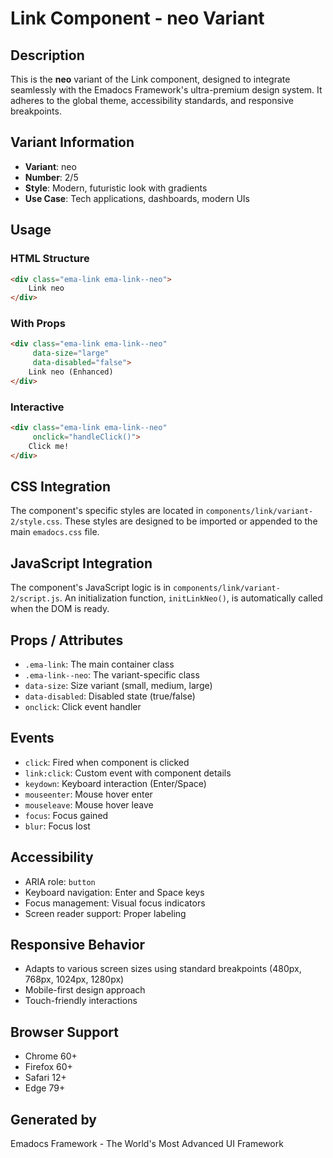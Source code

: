 # Link Component - neo Variant

## Description
This is the **neo** variant of the Link component, designed to integrate seamlessly with the Emadocs Framework's ultra-premium design system. It adheres to the global theme, accessibility standards, and responsive breakpoints.

## Variant Information
- **Variant**: neo
- **Number**: 2/5
- **Style**: Modern, futuristic look with gradients
- **Use Case**: Tech applications, dashboards, modern UIs

## Usage

### HTML Structure
```html
<div class="ema-link ema-link--neo">
    Link neo
</div>
```

### With Props
```html
<div class="ema-link ema-link--neo" 
     data-size="large" 
     data-disabled="false">
    Link neo (Enhanced)
</div>
```

### Interactive
```html
<div class="ema-link ema-link--neo" 
     onclick="handleClick()">
    Click me!
</div>
```

## CSS Integration
The component's specific styles are located in `components/link/variant-2/style.css`. These styles are designed to be imported or appended to the main `emadocs.css` file.

## JavaScript Integration
The component's JavaScript logic is in `components/link/variant-2/script.js`. An initialization function, `initLinkNeo()`, is automatically called when the DOM is ready.

## Props / Attributes
- `.ema-link`: The main container class
- `.ema-link--neo`: The variant-specific class
- `data-size`: Size variant (small, medium, large)
- `data-disabled`: Disabled state (true/false)
- `onclick`: Click event handler

## Events
- `click`: Fired when component is clicked
- `link:click`: Custom event with component details
- `keydown`: Keyboard interaction (Enter/Space)
- `mouseenter`: Mouse hover enter
- `mouseleave`: Mouse hover leave
- `focus`: Focus gained
- `blur`: Focus lost

## Accessibility
- ARIA role: `button`
- Keyboard navigation: Enter and Space keys
- Focus management: Visual focus indicators
- Screen reader support: Proper labeling

## Responsive Behavior
- Adapts to various screen sizes using standard breakpoints (480px, 768px, 1024px, 1280px)
- Mobile-first design approach
- Touch-friendly interactions

## Browser Support
- Chrome 60+
- Firefox 60+
- Safari 12+
- Edge 79+

## Generated by
Emadocs Framework - The World's Most Advanced UI Framework
